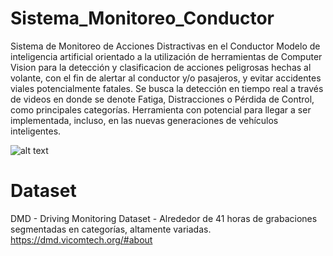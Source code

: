 # Sistema_Monitoreo_Conductor
Sistema de Monitoreo de Acciones Distractivas en el Conductor
Modelo de inteligencia artificial orientado a la utilización de herramientas de Computer Vision para la detección y clasificacion de acciones peligrosas hechas al volante, con el fin de alertar al conductor y/o pasajeros, y evitar accidentes viales potencialmente fatales. Se busca la detección en tiempo real a través de videos en donde se denote Fatiga, Distracciones o Pérdida de Control, como principales categorías. Herramienta con potencial para llegar a ser implementada, incluso, en las nuevas generaciones de vehículos inteligentes. 

![alt text](https://www.kienyke.com/sites/default/files/2023-06/Microsuen%CC%83o.jpg) 

# Dataset
DMD - Driving Monitoring Dataset - Alrededor de 41 horas de grabaciones segmentadas en categorías, altamente variadas. 
https://dmd.vicomtech.org/#about
